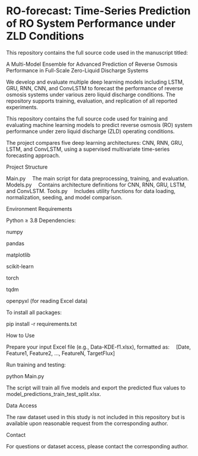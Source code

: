 # RO-forecast: Time-Series Prediction of RO System Performance under ZLD Conditions

This repository contains the full source code used in the manuscript titled:

A Multi-Model Ensemble for Advanced Prediction of Reverse Osmosis Performance in Full-Scale Zero-Liquid Discharge Systems

We develop and evaluate multiple deep learning models including LSTM, GRU, RNN, CNN, and ConvLSTM to forecast the performance of reverse osmosis systems under various zero liquid discharge conditions. The repository supports training, evaluation, and replication of all reported experiments.

This repository contains the full source code used for training and evaluating machine learning models to predict reverse osmosis (RO) system performance under zero liquid discharge (ZLD) operating conditions.

The project compares five deep learning architectures: CNN, RNN, GRU, LSTM, and ConvLSTM, using a supervised multivariate time-series forecasting approach.

Project Structure

Main.py
 The main script for data preprocessing, training, and evaluation.
Models.py
 Contains architecture definitions for CNN, RNN, GRU, LSTM, and ConvLSTM.
Tools.py
 Includes utility functions for data loading, normalization, seeding, and model comparison.

Environment Requirements

Python ≥ 3.8
Dependencies:

numpy

pandas

matplotlib

scikit-learn

torch

tqdm

openpyxl (for reading Excel data)

To install all packages:

pip install -r requirements.txt

How to Use

Prepare your input Excel file (e.g., Data-KDE-f1.xlsx), formatted as:
 [Date, Feature1, Feature2, ..., FeatureN, TargetFlux]

Run training and testing:

python Main.py

The script will train all five models and export the predicted flux values to model_predictions_train_test_split.xlsx.

Data Access

The raw dataset used in this study is not included in this repository but is available upon reasonable request from the corresponding author.

Contact

For questions or dataset access, please contact the corresponding author.

